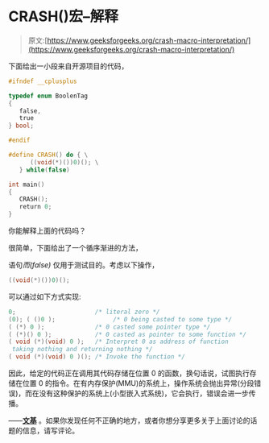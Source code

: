 # CRASH()宏–解释

> 原文:[https://www.geeksforgeeks.org/crash-macro-interpretation/](https://www.geeksforgeeks.org/crash-macro-interpretation/)

下面给出一小段来自开源项目的代码，

```cpp
#ifndef __cplusplus

typedef enum BoolenTag
{
   false,
   true
} bool;

#endif

#define CRASH() do { \
      ((void(*)())0)(); \
   } while(false)

int main()
{
   CRASH();
   return 0;
}
```

你能解释上面的代码吗？

很简单，下面给出了一个循序渐进的方法，

语句*而(false)* 仅用于测试目的。考虑以下操作，

```cpp
((void(*)())0)();
```

可以通过如下方式实现:

```cpp
0;                      /* literal zero */
(0); ( ()0 );                /* 0 being casted to some type */
( (*) 0 );              /* 0 casted some pointer type */
( (*)() 0 );            /* 0 casted as pointer to some function */
( void (*)(void) 0 );   /* Interpret 0 as address of function 
 taking nothing and returning nothing */
( void (*)(void) 0 )(); /* Invoke the function */
```

因此，给定的代码正在调用其代码存储在位置 0 的函数，换句话说，试图执行存储在位置 0 的指令。在有内存保护(MMU)的系统上，操作系统会抛出异常(分段错误)，而在没有这种保护的系统上(小型嵌入式系统)，它会执行，错误会进一步传播。

——[**文基**](http://www.linkedin.com/in/ramanawithu) 。如果你发现任何不正确的地方，或者你想分享更多关于上面讨论的话题的信息，请写评论。